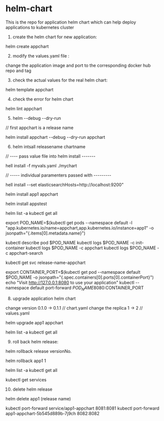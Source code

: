 # helm-chart
This is the repo for application helm chart which can help deploy applications to kubernetes cluster

1. create the helm chart for new application:

helm create appchart 

2. modify the values.yaml file :

change the application image and port to the corresponding docker hub repo and tag

3. check the actual values for the real helm chart:

helm template appchart 

4. check the error for helm chart 

helm lint appchart

5. helm --debug --dry-run

// first appchart is a release name

helm install appchart --debug --dry-run appchart

6. helm intsall releasename chartname

// ---- pass value file into helm install -------

hell install -f myvals.yaml ./mychart

// ----- individual paramenters passed with ---------

hell install --set elasticsearchHosts=http://localhost:9200"

helm install app1 appchart

helm install appstest

helm list -a
kubectl get all

export POD_NAME=$(kubectl get pods --namespace default -l "app.kubernetes.io/name=appchart,app.kubernetes.io/instance=app1" -o jsonpath="{.items[0].metadata.name}")

kubectl describe pod $POD_NAME
kubectl logs $POD_NAME -c init-container
kubectl logs $POD_NAME -c appchart
kubectl logs $POD_NAME -c appchart-search

kubectl get svc release-name-appchart

export CONTAINER_PORT=$(kubectl get pod --namespace default $POD_NAME -o jsonpath="{.spec.containers[0].ports[0].containerPort}")
echo "Visit http://127.0.0.1:8080 to use your application"
kubectl --namespace default port-forward $POD_NAME 8080:$CONTAINER_PORT

8. upgrade application helm chart

change version 0.1.0 -> 0.1.1 // chart.yaml
change the replica 1 -> 2 // values.yaml

helm upgrade app1 appchart

helm list -a
kubectl get all 

9. roll back helm release:

helm rollback release versionNo.

helm rollback app1 1

helm list -a
kubectl get all 

kubectl get services

10. delete helm release

helm delete app1 (release name)

kubectl port-forward service/app1-appchart 8081:8081
kubectl port-forward app1-appchart-5b545d889b-7j9ch 8082:8082




